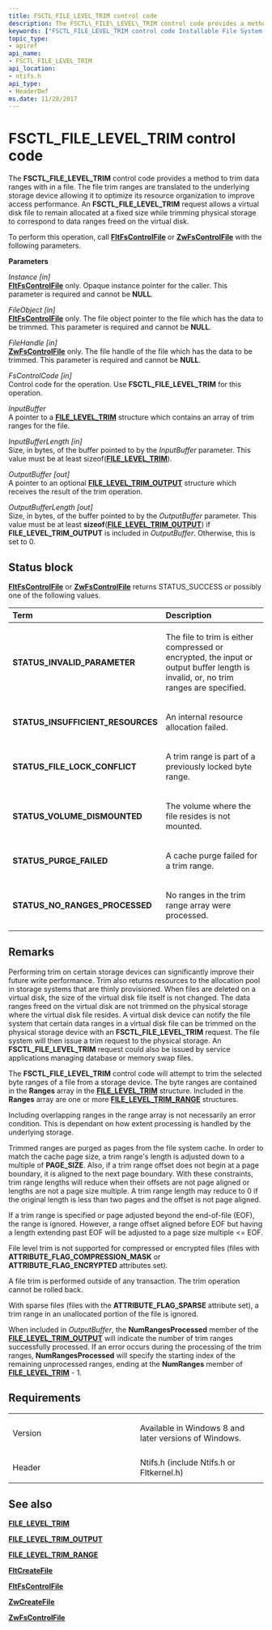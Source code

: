 ```yaml
---
title: FSCTL_FILE_LEVEL_TRIM control code
description: The FSCTL\_FILE\_LEVEL\_TRIM control code provides a method to trim data ranges with in a file.
keywords: ["FSCTL_FILE_LEVEL_TRIM control code Installable File System Drivers"]
topic_type:
- apiref
api_name:
- FSCTL_FILE_LEVEL_TRIM
api_location:
- ntifs.h
api_type:
- HeaderDef
ms.date: 11/28/2017
---
```


# FSCTL\_FILE\_LEVEL\_TRIM control code


The **FSCTL\_FILE\_LEVEL\_TRIM** control code provides a method to trim data ranges with in a file. The file trim ranges are translated to the underlying storage device allowing it to optimize its resource organization to improve access performance. An **FSCTL\_FILE\_LEVEL\_TRIM** request allows a virtual disk file to remain allocated at a fixed size while trimming physical storage to correspond to data ranges freed on the virtual disk.

To perform this operation, call [**FltFsControlFile**](/windows-hardware/drivers/ddi/fltkernel/nf-fltkernel-fltfscontrolfile) or [**ZwFsControlFile**](/previous-versions/ff566462(v=vs.85)) with the following parameters.

**Parameters**

<a href="" id="instance--in-"></a>*Instance \[in\]*  
[**FltFsControlFile**](/windows-hardware/drivers/ddi/fltkernel/nf-fltkernel-fltfscontrolfile) only. Opaque instance pointer for the caller. This parameter is required and cannot be **NULL**.

<a href="" id="fileobject--in-"></a>*FileObject \[in\]*  
[**FltFsControlFile**](/windows-hardware/drivers/ddi/fltkernel/nf-fltkernel-fltfscontrolfile) only. The file object pointer to the file which has the data to be trimmed. This parameter is required and cannot be **NULL**.

<a href="" id="filehandle--in-"></a>*FileHandle \[in\]*  
[**ZwFsControlFile**](/previous-versions/ff566462(v=vs.85)) only. The file handle of the file which has the data to be trimmed. This parameter is required and cannot be **NULL**.

<a href="" id="fscontrolcode--in-"></a>*FsControlCode \[in\]*  
Control code for the operation. Use **FSCTL\_FILE\_LEVEL\_TRIM** for this operation.

<a href="" id="inputbuffer"></a>*InputBuffer*  
A pointer to a [**FILE\_LEVEL\_TRIM**](/windows-hardware/drivers/ddi/ntifs/ns-ntifs-_file_level_trim) structure which contains an array of trim ranges for the file.

<a href="" id="inputbufferlength--in-"></a>*InputBufferLength \[in\]*  
Size, in bytes, of the buffer pointed to by the *InputBuffer* parameter. This value must be at least sizeof([**FILE\_LEVEL\_TRIM**](/windows-hardware/drivers/ddi/ntifs/ns-ntifs-_file_level_trim)).

<a href="" id="outputbuffer--out-"></a>*OutputBuffer \[out\]*  
A pointer to an optional [**FILE\_LEVEL\_TRIM\_OUTPUT**](/windows-hardware/drivers/ddi/ntifs/ns-ntifs-_file_level_trim) structure which receives the result of the trim operation.

<a href="" id="outputbufferlength--out-"></a>*OutputBufferLength \[out\]*  
Size, in bytes, of the buffer pointed to by the *OutputBuffer* parameter. This value must be at least **sizeof**([**FILE\_LEVEL\_TRIM\_OUTPUT**](/windows-hardware/drivers/ddi/ntifs/ns-ntifs-_file_level_trim)) if **FILE\_LEVEL\_TRIM\_OUTPUT** is included in *OutputBuffer*. Otherwise, this is set to 0.

## Status block

[**FltFsControlFile**](/windows-hardware/drivers/ddi/fltkernel/nf-fltkernel-fltfscontrolfile) or [**ZwFsControlFile**](/previous-versions/ff566462(v=vs.85)) returns STATUS\_SUCCESS or possibly one of the following values.

<table>
<colgroup>
<col width="50%" />
<col width="50%" />
</colgroup>
<thead>
<tr class="header">
<th align="left">Term</th>
<th align="left">Description</th>
</tr>
</thead>
<tbody>
<tr class="odd">
<td align="left"><p><strong>STATUS_INVALID_PARAMETER</strong></p></td>
<td align="left"><p>The file to trim is either compressed or encrypted, the input or output buffer length is invalid, or, no trim ranges are specified.</p></td>
</tr>
<tr class="even">
<td align="left"><p><strong>STATUS_INSUFFICIENT_RESOURCES</strong></p></td>
<td align="left"><p>An internal resource allocation failed.</p></td>
</tr>
<tr class="odd">
<td align="left"><p><strong>STATUS_FILE_LOCK_CONFLICT</strong></p></td>
<td align="left"><p>A trim range is part of a previously locked byte range.</p></td>
</tr>
<tr class="even">
<td align="left"><p><strong>STATUS_VOLUME_DISMOUNTED</strong></p></td>
<td align="left"><p>The volume where the file resides is not mounted.</p></td>
</tr>
<tr class="odd">
<td align="left"><p><strong>STATUS_PURGE_FAILED</strong></p></td>
<td align="left"><p>A cache purge failed for a trim range.</p></td>
</tr>
<tr class="even">
<td align="left"><p><strong>STATUS_NO_RANGES_PROCESSED</strong></p></td>
<td align="left"><p>No ranges in the trim range array were processed.</p></td>
</tr>
</tbody>
</table>

 

## Remarks

Performing trim on certain storage devices can significantly improve their future write performance. Trim also returns resources to the allocation pool in storage systems that are thinly provisioned. When files are deleted on a virtual disk, the size of the virtual disk file itself is not changed. The data ranges freed on the virtual disk are not trimmed on the physical storage where the virtual disk file resides. A virtual disk device can notify the file system that certain data ranges in a virtual disk file can be trimmed on the physical storage device with an **FSCTL\_FILE\_LEVEL\_TRIM** request. The file system will then issue a trim request to the physical storage. An **FSCTL\_FILE\_LEVEL\_TRIM** request could also be issued by service applications managing database or memory swap files.

The **FSCTL\_FILE\_LEVEL\_TRIM** control code will attempt to trim the selected byte ranges of a file from a storage device. The byte ranges are contained in the **Ranges** array in the [**FILE\_LEVEL\_TRIM**](/windows-hardware/drivers/ddi/ntifs/ns-ntifs-_file_level_trim) structure. Included in the **Ranges** array are one or more [**FILE\_LEVEL\_TRIM\_RANGE**](/windows-hardware/drivers/ddi/ntifs/ns-ntifs-_file_level_trim_range) structures.

Including overlapping ranges in the range array is not necessarily an error condition. This is dependant on how extent processing is handled by the underlying storage.

Trimmed ranges are purged as pages from the file system cache. In order to match the cache page size, a trim range's length is adjusted down to a multiple of **PAGE\_SIZE**. Also, if a trim range offset does not begin at a page boundary, it is aligned to the next page boundary. With these constraints, trim range lengths will reduce when their offsets are not page aligned or lengths are not a page size multiple. A trim range length may reduce to 0 if the original length is less than two pages and the offset is not page aligned.

If a trim range is specified or page adjusted beyond the end-of-file (EOF), the range is ignored. However, a range offset aligned before EOF but having a length extending past EOF will be adjusted to a page size multiple &lt;= EOF.

File level trim is not supported for compressed or encrypted files (files with **ATTRIBUTE\_FLAG\_COMPRESSION\_MASK** or **ATTRIBUTE\_FLAG\_ENCRYPTED** attributes set).

A file trim is performed outside of any transaction. The trim operation cannot be rolled back.

With sparse files (files with the **ATTRIBUTE\_FLAG\_SPARSE** attribute set), a trim range in an unallocated portion of the file is ignored.

When included in *OutputBuffer*, the **NumRangesProcessed** member of the [**FILE\_LEVEL\_TRIM\_OUTPUT**](/windows-hardware/drivers/ddi/ntifs/ns-ntifs-_file_level_trim_output) will indicate the number of trim ranges successfully processed. If an error occurs during the processing of the trim ranges, **NumRangesProcessed** will specify the starting index of the remaining unprocessed ranges, ending at the **NumRanges** member of [**FILE\_LEVEL\_TRIM**](/windows-hardware/drivers/ddi/ntifs/ns-ntifs-_file_level_trim) - 1.

## Requirements

<table>
<colgroup>
<col width="50%" />
<col width="50%" />
</colgroup>
<tbody>
<tr class="odd">
<td align="left"><p>Version</p></td>
<td align="left"><p>Available in Windows 8 and later versions of Windows.</p></td>
</tr>
<tr class="even">
<td align="left"><p>Header</p></td>
<td align="left">Ntifs.h (include Ntifs.h or Fltkernel.h)</td>
</tr>
</tbody>
</table>

## See also


[**FILE\_LEVEL\_TRIM**](/windows-hardware/drivers/ddi/ntifs/ns-ntifs-_file_level_trim)

[**FILE\_LEVEL\_TRIM\_OUTPUT**](/windows-hardware/drivers/ddi/ntifs/ns-ntifs-_file_level_trim_output)

[**FILE\_LEVEL\_TRIM\_RANGE**](/windows-hardware/drivers/ddi/ntifs/ns-ntifs-_file_level_trim_range)

[**FltCreateFile**](/windows-hardware/drivers/ddi/fltkernel/nf-fltkernel-fltcreatefile)

[**FltFsControlFile**](/windows-hardware/drivers/ddi/fltkernel/nf-fltkernel-fltfscontrolfile)

[**ZwCreateFile**](/windows-hardware/drivers/ddi/ntifs/nf-ntifs-ntcreatefile)

[**ZwFsControlFile**](/previous-versions/ff566462(v=vs.85))

 

